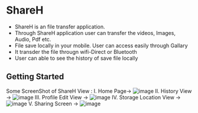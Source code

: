 # ShareH

- ShareH is an file transfer application. 
- Through ShareH application user can transfer the videos, Images, Audio, Pdf etc.
- File save locally in your mobile. User can access easily through Gallary
- It transder the file througn wifi-Direct or Bluetooth
- User can able to see the history of save file locally

## Getting Started

Some ScreenShot of ShareH View :
I. Home Page-> ![image](https://github.com/NICK-2002/ShareH/assets/82725865/fe354503-f16c-46dd-b8c3-29d208fbb1b3)
II. History View -> ![image](https://github.com/NICK-2002/ShareH/assets/82725865/557125fa-cce1-4c97-a454-a77229092aa6)
III. Profile Edit View -> ![image](https://github.com/NICK-2002/ShareH/assets/82725865/d6247a6b-5343-4cbe-94cb-db858748fd7d)
IV. Storage Location View -> ![image](https://github.com/NICK-2002/ShareH/assets/82725865/b3e1f8c0-bd82-470e-b76b-772f5d6c4202)
V. Sharing Screen -> ![image](https://github.com/NICK-2002/ShareH/assets/82725865/ca7401db-08af-414c-a832-31f2772e5cdd)


